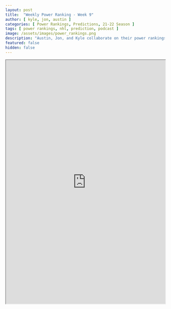 ```yaml
---
layout: post
title:  "Weekly Power Ranking - Week 9"
author: [ kyle, jon, austin ]
categories: [ Power Rankings, Predictions, 21-22 Season ]
tags: [ power rankings, nhl, prediction, podcast ]
image: /assets/images/power_rankings.png
description: "Austin, Jon, and Kyle collaborate on their power rankings for week 9 of the NHL 2021 season."
featured: false
hidden: false
---
```


<iframe src="https://docs.google.com/spreadsheets/d/e/2PACX-1vSralygBnUetzWMDANsCWcngQGy7tV2HezjoNUKT8s219o1-TWUEzqSyzzXUbrSoBnJtrqVsuQwpfiK/pubhtml?gid=0&amp;single=true&amp;widget=true&amp;headers=false"  width="100%" height="770"></iframe>
